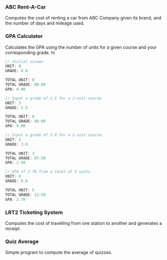 ### ABC Rent-A-Car
Computes the cost of renting a car from ABC Company given its brand, and the number of days and mileage used.

### GPA Calculator
Calculates the GPA using the number of units for a given course and your corresponding grade.
hi
```java
// Initial screen
UNIT: 0
GRADE: 0.0

TOTAL UNIT: 0
TOTAL GRADE: 00.00
GPA: 0.00
```

```java
// Input a grade of 2.5 for a 3-unit course
UNIT: 3
GRADE: 2.5

TOTAL UNIT: 0
TOTAL GRADE: 00.00
GPA: 0.00
```

```java
// Input a grade of 3.0 for a 2-unit course
UNIT: 2
GRADE: 3.0

TOTAL UNIT: 3
TOTAL GRADE: 07.50
GPA: 2.50
```

```java
// GPA of 2.70 from a total of 5 units
UNIT: 0
GRADE: 0.0

TOTAL UNIT: 5
TOTAL GRADE: 13.50
GPA: 2.70
```

### LRT2 Ticketing System
Computes the cost of travelling from one station to another and generates a receipt.

### Quiz Average
Simple program to compute the average of quizzes.
